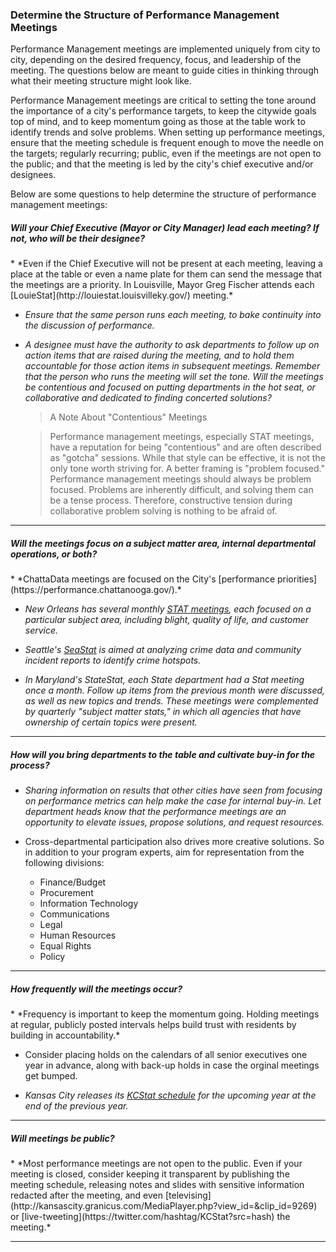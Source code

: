 ### Determine the Structure of Performance Management Meetings

Performance Management meetings are implemented uniquely from city to city, depending on the desired frequency, focus, and leadership of the meeting. The questions below are meant to guide cities in thinking through what their meeting structure might look like.

Performance Management meetings are critical to setting the tone around the importance of a city's performance targets, to keep the citywide goals top of mind, and to keep momentum going as those at the table work to identify trends and solve problems. When setting up performance meetings, ensure that the meeting schedule is frequent enough to move the needle on the targets; regularly recurring; public, even if the meetings are not open to the public; and that the meeting is led by the city's chief executive and/or designees.

Below are some questions to help determine the structure of performance management meetings:

<h5>Will your Chief Executive (Mayor or City Manager) lead each meeting?
If not, who will be their designee?</h5>
* *Even if the Chief Executive will not be present at each meeting, leaving a place at the table or even a name plate for them can send the message that the meetings are a priority. In Louisville, Mayor Greg Fischer attends each [LouieStat](http://louiestat.louisvilleky.gov/) meeting.*

* *Ensure that the same person runs each meeting, to bake continuity into the discussion of performance.*

* *A designee must have the authority to ask departments to follow up on action items that are raised during the meeting, and to hold them accountable for those action items in subsequent meetings. Remember that the person who runs the meeting will set the tone. Will the meetings be contentious and focused on putting departments in the hot seat, or collaborative and dedicated to finding concerted solutions?*

  > A Note About "Contentious" Meetings
  
  > Performance management meetings, especially STAT meetings, have a reputation for being "contentious" and are often described as "gotcha" sessions. While that style can be effective, it is not the only tone worth striving for. A better framing is "problem focused." Performance management meetings should always be problem focused. Problems are inherently difficult, and solving them can be a tense process. Therefore, constructive tension during collaborative problem solving is nothing to be afraid of.
  
<hr>

<h5>Will the meetings focus on a subject matter area, internal departmental operations, or both?</h5>
* *ChattaData meetings are focused on the City's [performance priorities](https://performance.chattanooga.gov/).*

* *New Orleans has several monthly [STAT meetings](http://www.nola.gov/calendar/stat-meetings/), each focused on a particular subject area, including blight, quality of life, and customer service.*

* *Seattle's [SeaStat](http://www.seattle.gov/seattle-police-department/crime-data/seastat) is aimed at analyzing crime data and community incident reports to identify crime hotspots.*

* *In Maryland's StateStat, each State department had a Stat meeting once a month. Follow up items from the previous month were discussed, as well as new topics and trends. These meetings were complemented by quarterly "subject matter stats," in which all agencies that have ownership of certain topics were present.*
<hr>

<h5>How will you bring departments to the table and cultivate buy-in for the process?</h5>

* *Sharing information on results that other cities have seen from focusing on performance metrics can help make the case for internal buy-in. Let department heads know that the performance meetings are an opportunity to elevate issues, propose solutions, and request resources.*

* Cross-departmental participation also drives more creative solutions. So in addition to your program experts, aim for representation from the following divisions:
  * Finance/Budget      
  * Procurement
  * Information Technology
  * Communications
  * Legal
  * Human Resources
  * Equal Rights
  * Policy
<hr>

<h5>How frequently will the meetings occur?</h5>
* *Frequency is important to keep the momentum going. Holding meetings at regular, publicly posted intervals helps build trust with residents by building in accountability.*

* Consider placing holds on the calendars of all senior executives one year in advance, along with back-up holds in case the orginal meetings get bumped.

* *Kansas City releases its [KCStat schedule](http://kcmo.gov/kcstat/meetings/) for the upcoming year at the end of the previous year.*
<hr>

<h5>Will meetings be public?</h5>
* *Most performance meetings are not open to the public. Even if your meeting is closed, consider keeping it transparent by publishing the meeting schedule, releasing notes and slides with sensitive information redacted after the meeting, and even [televising](http://kansascity.granicus.com/MediaPlayer.php?view_id=&clip_id=9269) or [live-tweeting](https://twitter.com/hashtag/KCStat?src=hash) the meeting.*
<hr>
